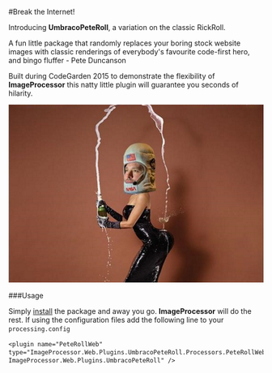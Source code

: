 #Break the Internet!

Introducing **UmbracoPeteRoll**, a variation on the classic RickRoll. 

A fun little package that randomly replaces your boring stock website images with classic renderings of everybody's favourite code-first hero, and bingo fluffer - Pete Duncanson

Built during CodeGarden 2015 to demonstrate the flexibility of **ImageProcessor** this natty little plugin will guarantee you seconds of hilarity.

![Break the Internet](src/Resources/pete3.jpg)

###Usage

Simply [install](https://www.nuget.org/packages/UmbracoPeteRoll/) the package and away you go. **ImageProcessor** will do the rest. If using the configuration files add the following line to your `processing.config`

    <plugin name="PeteRollWeb" type="ImageProcessor.Web.Plugins.UmbracoPeteRoll.Processors.PeteRollWeb, ImageProcessor.Web.Plugins.UmbracoPeteRoll" />
